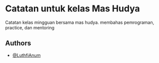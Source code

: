# Catatan untuk kelas Mas Hudya
Catatan kelas mingguan bersama mas hudya. membahas pemrograman, practice, dan mentoring

## Authors
- [@LuthfiAnum](https://github.com/luthfianum)